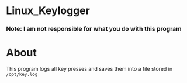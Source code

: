 # Linux_Keylogger
### Note: I am not responsible for what you do with this program
# About
This program logs all key presses and saves them into a file stored in ``` /opt/key.log ``` 
